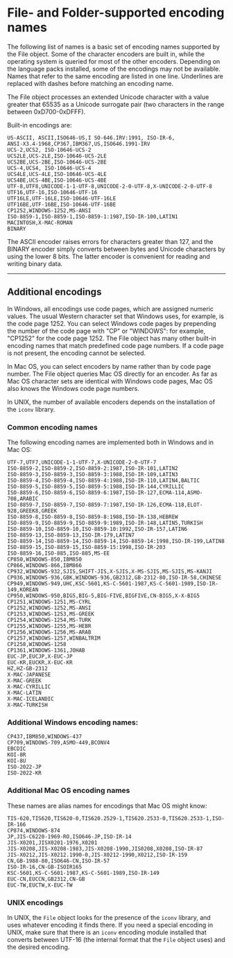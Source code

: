 # File- and Folder-supported encoding names

The following list of names is a basic set of encoding names supported by the File object. Some of the
character encoders are built in, while the operating system is queried for most of the other encoders.
Depending on the language packs installed, some of the encodings may not be available. Names that refer
to the same encoding are listed in one line. Underlines are replaced with dashes before matching an
encoding name.

The File object processes an extended Unicode character with a value greater that 65535 as a Unicode
surrogate pair (two characters in the range between 0xD700-0xDFFF).

Built-in encodings are:

```none
US-ASCII, ASCII,ISO646-US,I SO-646.IRV:1991, ISO-IR-6,
ANSI-X3.4-1968,CP367,IBM367,US,ISO646.1991-IRV
UCS-2,UCS2, ISO-10646-UCS-2
UCS2LE,UCS-2LE,ISO-10646-UCS-2LE
UCS2BE,UCS-2BE,ISO-10646-UCS-2BE
UCS-4,UCS4, ISO-10646-UCS-4
UCS4LE,UCS-4LE,ISO-10646-UCS-4LE
UCS4BE,UCS-4BE,ISO-10646-UCS-4BE
UTF-8,UTF8,UNICODE-1-1-UTF-8,UNICODE-2-0-UTF-8,X-UNICODE-2-0-UTF-8
UTF16,UTF-16,ISO-10646-UTF-16
UTF16LE,UTF-16LE,ISO-10646-UTF-16LE
UTF16BE,UTF-16BE,ISO-10646-UTF-16BE
CP1252,WINDOWS-1252,MS-ANSI
ISO-8859-1,ISO-8859-1,ISO-8859-1:1987,ISO-IR-100,LATIN1
MACINTOSH,X-MAC-ROMAN
BINARY
```

The ASCII encoder raises errors for characters greater than 127, and the BINARY encoder simply converts
between bytes and Unicode characters by using the lower 8 bits. The latter encoder is convenient for
reading and writing binary data.

---

## Additional encodings

In Windows, all encodings use code pages, which are assigned numeric values. The usual Western
character set that Windows uses, for example, is the code page 1252. You can select Windows code pages
by prepending the number of the code page with "CP" or "WINDOWS": for example, "CP1252" for the code
page 1252. The File object has many other built-in encoding names that match predefined code page
numbers. If a code page is not present, the encoding cannot be selected.

In Mac OS, you can select encoders by name rather than by code page number. The File object queries
Mac OS directly for an encoder. As far as Mac OS character sets are identical with Windows code pages,
Mac OS also knows the Windows code page numbers.

In UNIX, the number of available encoders depends on the installation of the `iconv` library.

### Common encoding names

The following encoding names are implemented both in Windows and in Mac OS:

```none
UTF-7,UTF7,UNICODE-1-1-UTF-7,X-UNICODE-2-0-UTF-7
ISO-8859-2,ISO-8859-2,ISO-8859-2:1987,ISO-IR-101,LATIN2
ISO-8859-3,ISO-8859-3,ISO-8859-3:1988,ISO-IR-109,LATIN3
ISO-8859-4,ISO-8859-4,ISO-8859-4:1988,ISO-IR-110,LATIN4,BALTIC
ISO-8859-5,ISO-8859-5,ISO-8859-5:1988,ISO-IR-144,CYRILLIC
ISO-8859-6,ISO-8859-6,ISO-8859-6:1987,ISO-IR-127,ECMA-114,ASMO-708,ARABIC
ISO-8859-7,ISO-8859-7,ISO-8859-7:1987,ISO-IR-126,ECMA-118,ELOT-928,GREEK8,GREEK
ISO-8859-8,ISO-8859-8,ISO-8859-8:1988,ISO-IR-138,HEBREW
ISO-8859-9,ISO-8859-9,ISO-8859-9:1989,ISO-IR-148,LATIN5,TURKISH
ISO-8859-10,ISO-8859-10,ISO-8859-10:1992,ISO-IR-157,LATIN6
ISO-8859-13,ISO-8859-13,ISO-IR-179,LATIN7
ISO-8859-14,ISO-8859-14,ISO-8859-14,ISO-8859-14:1998,ISO-IR-199,LATIN8
ISO-8859-15,ISO-8859-15,ISO-8859-15:1998,ISO-IR-203
ISO-8859-16,ISO-885,ISO-885,MS-EE
CP850,WINDOWS-850,IBM850
CP866,WINDOWS-866,IBM866
CP932,WINDOWS-932,SJIS,SHIFT-JIS,X-SJIS,X-MS-SJIS,MS-SJIS,MS-KANJI
CP936,WINDOWS-936,GBK,WINDOWS-936,GB2312,GB-2312-80,ISO-IR-58,CHINESE
CP949,WINDOWS-949,UHC,KSC-5601,KS-C-5601-1987,KS-C-5601-1989,ISO-IR-149,KOREAN
CP950,WINDOWS-950,BIG5,BIG-5,BIG-FIVE,BIGFIVE,CN-BIG5,X-X-BIG5
CP1251,WINDOWS-1251,MS-CYRL
CP1252,WINDOWS-1252,MS-ANSI
CP1253,WINDOWS-1253,MS-GREEK
CP1254,WINDOWS-1254,MS-TURK
CP1255,WINDOWS-1255,MS-HEBR
CP1256,WINDOWS-1256,MS-ARAB
CP1257,WINDOWS-1257,WINBALTRIM
CP1258,WINDOWS-1258
CP1361,WINDOWS-1361,JOHAB
EUC-JP,EUCJP,X-EUC-JP
EUC-KR,EUCKR,X-EUC-KR
HZ,HZ-GB-2312
X-MAC-JAPANESE
X-MAC-GREEK
X-MAC-CYRILLIC
X-MAC-LATIN
X-MAC-ICELANDIC
X-MAC-TURKISH
```

### Additional Windows encoding names:

```none
CP437,IBM850,WINDOWS-437
CP709,WINDOWS-709,ASMO-449,BCONV4
EBCDIC
KOI-8R
KOI-8U
ISO-2022-JP
ISO-2022-KR
```

### Additional Mac OS encoding names

These names are alias names for encodings that Mac OS might know:

```none
TIS-620,TIS620,TIS620-0,TIS620.2529-1,TIS620.2533-0,TIS620.2533-1,ISO-IR-166
CP874,WINDOWS-874
JP,JIS-C6220-1969-RO,ISO646-JP,ISO-IR-14
JIS-X0201,JISX0201-1976,X0201
JIS-X0208,JIS-X0208-1983,JIS-X0208-1990,JIS0208,X0208,ISO-IR-87
JIS-X0212,JIS-X0212.1990-0,JIS-X0212-1990,X0212,ISO-IR-159
CN,GB-1988-80,ISO646-CN,ISO-IR-57
ISO-IR-16,CN-GB-ISOIR165
KSC-5601,KS-C-5601-1987,KS-C-5601-1989,ISO-IR-149
EUC-CN,EUCCN,GB2312,CN-GB
EUC-TW,EUCTW,X-EUC-TW
```

### UNIX encodings

In UNIX, the `File` object looks for the presence of the `iconv` library, and uses whatever encoding it finds
there. If you need a special encoding in UNIX, make sure that there is an `iconv` encoding module installed
that converts between UTF-16 (the internal format that the `File` object uses) and the desired encoding.
